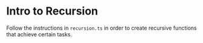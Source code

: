 # Intro to Recursion

Follow the instructions in `recursion.ts` in order to create recursive functions that achieve certain tasks.
